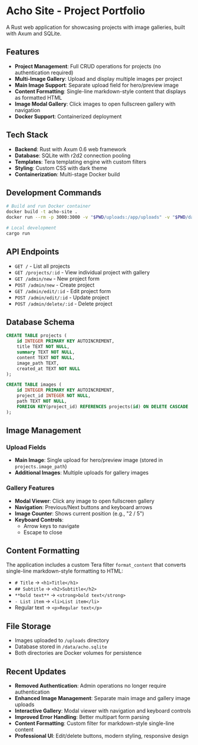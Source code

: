# Acho Site - Project Portfolio

A Rust web application for showcasing projects with image galleries, built with Axum and SQLite.

## Features

- **Project Management**: Full CRUD operations for projects (no authentication required)
- **Multi-Image Gallery**: Upload and display multiple images per project
- **Main Image Support**: Separate upload field for hero/preview image
- **Content Formatting**: Single-line markdown-style content that displays as formatted HTML
- **Image Modal Gallery**: Click images to open fullscreen gallery with navigation
- **Docker Support**: Containerized deployment

## Tech Stack

- **Backend**: Rust with Axum 0.6 web framework
- **Database**: SQLite with r2d2 connection pooling
- **Templates**: Tera templating engine with custom filters
- **Styling**: Custom CSS with dark theme
- **Containerization**: Multi-stage Docker build

## Development Commands

```bash
# Build and run Docker container
docker build -t acho-site .
docker run --rm -p 3000:3000 -v "$PWD/uploads:/app/uploads" -v "$PWD/data:/app/data" -e RUST_LOG=info acho-site

# Local development
cargo run
```

## API Endpoints

- `GET /` - List all projects
- `GET /projects/:id` - View individual project with gallery
- `GET /admin/new` - New project form
- `POST /admin/new` - Create project
- `GET /admin/edit/:id` - Edit project form
- `POST /admin/edit/:id` - Update project
- `POST /admin/delete/:id` - Delete project

## Database Schema

```sql
CREATE TABLE projects (
    id INTEGER PRIMARY KEY AUTOINCREMENT,
    title TEXT NOT NULL,
    summary TEXT NOT NULL,
    content TEXT NOT NULL,
    image_path TEXT,
    created_at TEXT NOT NULL
);

CREATE TABLE images (
    id INTEGER PRIMARY KEY AUTOINCREMENT,
    project_id INTEGER NOT NULL,
    path TEXT NOT NULL,
    FOREIGN KEY(project_id) REFERENCES projects(id) ON DELETE CASCADE
);
```

## Image Management

### Upload Fields
- **Main Image**: Single upload for hero/preview image (stored in `projects.image_path`)
- **Additional Images**: Multiple uploads for gallery images

### Gallery Features
- **Modal Viewer**: Click any image to open fullscreen gallery
- **Navigation**: Previous/Next buttons and keyboard arrows
- **Image Counter**: Shows current position (e.g., "2 / 5")
- **Keyboard Controls**: 
  - Arrow keys to navigate
  - Escape to close

## Content Formatting

The application includes a custom Tera filter `format_content` that converts single-line markdown-style formatting to HTML:

- `# Title` → `<h1>Title</h1>`
- `## Subtitle` → `<h2>Subtitle</h2>`
- `**bold text**` → `<strong>bold text</strong>`
- `- List item` → `<li>List item</li>`
- Regular text → `<p>Regular text</p>`

## File Storage

- Images uploaded to `/uploads` directory
- Database stored in `/data/acho.sqlite`
- Both directories are Docker volumes for persistence

## Recent Updates

- **Removed Authentication**: Admin operations no longer require authentication
- **Enhanced Image Management**: Separate main image and gallery image uploads
- **Interactive Gallery**: Modal viewer with navigation and keyboard controls
- **Improved Error Handling**: Better multipart form parsing
- **Content Formatting**: Custom filter for markdown-style single-line content
- **Professional UI**: Edit/delete buttons, modern styling, responsive design
